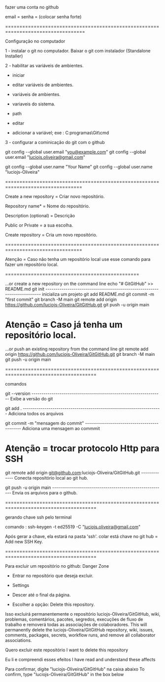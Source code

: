 fazer uma conta no github

email = 
senha = (colocar senha forte)

==================================================================================

Configuração no computador

1 - instalar o git no computador. Baixar o git com instalador (Standalone Installer)

2 - habilitar as variáveis de ambientes.

- iniciar

- editar variáveis de ambientes.

- variáveis de ambientes.

- variaveis do sistema.

- path

- editar

- adicionar a variável; exe : C:programas\Git\cmd


3 - configurar a cominicação do git com o github

git config --global user.email "you@example.com"
git config --global user.email "luciojs.oliveira@gmail.com"

git config --global user.name "Your Name"
git config --global user.name "luciojs-Oliveira"

=================================================================================

Create a new repository = Criar novo repositório.


Repository name* = Nome do repositório.

Description (optional) = Descrição


Public or Private = a sua escolha.


Create repository = Cria um novo repositório.

=================================================================================


Atenção = Caso não tenha um repositório local use esse comando para fazer um repositório local.

===============================================

…or create a new repository on the command line
echo "# GitGitHub" >> README.md
git init --------------------------------------------------------------------------- inicializa um projeto
git add README.md
git commit -m "first commit"
git branch -M main
git remote add origin https://github.com/luciojs-Oliveira/GitGitHub.git
git push -u origin main

Atenção = Caso já tenha um repositório local.
============================================

…or push an existing repository from the command line
git remote add origin https://github.com/luciojs-Oliveira/GitGitHub.git
git branch -M main
git push -u origin main



======================================================================================

comandos 

git --version ------------------------------------------------------------------ Exibe a versão do git 

git add . ---------------------------------------------------------------------- Adiciona todos os arquivos

git commit -m "mensagem do commit" --------------------------------------------- Adiciona uma mensagem ao commmit

Atenção = trocar protocolo Http para SSH 
========================================

git remote add origin git@github.com:luciojs-Oliveira/GitGitHub.git ------------- Conecta repositório local ao git hub.


git push -u origin main --------------------------------------------------------- Envia os arquivos para o github.


======================================================================================

gerando chave ssh pelo terminal

comando : ssh-keygen -t ed25519 -C "luciojs.oliveira@gmail.com"

Após gerar a chave, ela estará na pasta 'ssh'.
colar está chave no git hub = Add new SSH Key.

======================================================================================

Para excluir um repositório no github: Danger Zone

- Entrar no repositório que deseja excluir.

- Settings

- Descer até o final da página.

- Escolher a opção: Delete this repository.

Isso excluirá permanentemente o repositório luciojs-Oliveira/GitGitHub, wiki, problemas, comentários, pacotes, segredos, execuções de fluxo de trabalho e removerá todas as associações de colaboradores.
This will permanently delete the luciojs-Oliveira/GitGitHub repository, wiki, issues, comments, packages, secrets, workflow runs, and remove all collaborator associations.


Quero excluir este repositório
I want to delete this repository


Eu li e compreendi esses efeitos
I have read and understand these affects

Para confirmar, digite "luciojs-Oliveira/GitGitHub" na caixa abaixo
To confirm, type "luciojs-Oliveira/GitGitHub" in the box below